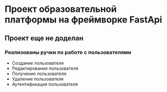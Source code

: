 # Проект образовательной платформы на фреймворке FastApi
## Проект еще не доделан
### Реализованы ручки по работе с пользователями
* Создание пользователя 
* Редактирование пользователя 
* Получение пользователя 
* Удаление пользователя 
* Аутентификация пользователя
